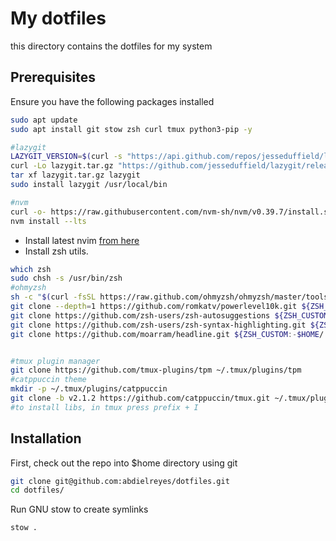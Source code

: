 # My dotfiles

this directory contains the dotfiles for my system

## Prerequisites

Ensure you have the following packages installed

```bash
sudo apt update
sudo apt install git stow zsh curl tmux python3-pip -y

#lazygit
LAZYGIT_VERSION=$(curl -s "https://api.github.com/repos/jesseduffield/lazygit/releases/latest" | grep -Po '"tag_name": "v\K[^"]*')
curl -Lo lazygit.tar.gz "https://github.com/jesseduffield/lazygit/releases/latest/download/lazygit_${LAZYGIT_VERSION}_Linux_x86_64.tar.gz"
tar xf lazygit.tar.gz lazygit
sudo install lazygit /usr/local/bin

#nvm
curl -o- https://raw.githubusercontent.com/nvm-sh/nvm/v0.39.7/install.sh | bash
nvm install --lts
```

- Install latest nvim [from here](https://github.com/neovim/neovim/blob/master/BUILD.md)
- Install zsh utils.

```bash
which zsh
sudo chsh -s /usr/bin/zsh
#ohmyzsh
sh -c "$(curl -fsSL https://raw.github.com/ohmyzsh/ohmyzsh/master/tools/install.sh)"
git clone --depth=1 https://github.com/romkatv/powerlevel10k.git ${ZSH_CUSTOM:-$HOME/.oh-my-zsh/custom}/themes/powerlevel10k
git clone https://github.com/zsh-users/zsh-autosuggestions ${ZSH_CUSTOM:-~/.oh-my-zsh/custom}/plugins/zsh-autosuggestions
git clone https://github.com/zsh-users/zsh-syntax-highlighting.git ${ZSH_CUSTOM:-~/.oh-my-zsh/custom}/plugins/zsh-syntax-highlighting
git clone https://github.com/moarram/headline.git ${ZSH_CUSTOM:-$HOME/.oh-my-zsh/custom}/themes/headline


#tmux plugin manager
git clone https://github.com/tmux-plugins/tpm ~/.tmux/plugins/tpm
#catppuccin theme
mkdir -p ~/.tmux/plugins/catppuccin
git clone -b v2.1.2 https://github.com/catppuccin/tmux.git ~/.tmux/plugins/catppuccin/tmux
#to install libs, in tmux press prefix + I
```

## Installation

First, check out the repo into $home directory using git

```bash
git clone git@github.com:abdielreyes/dotfiles.git
cd dotfiles/
```

Run GNU stow to create symlinks

```bash
stow .
```
